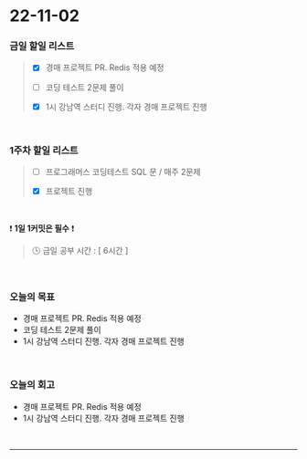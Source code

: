 # 22-11-02

### 금일 할일 리스트
> - [x]  경매 프로젝트 PR. Redis 적용 예정
>
> - [ ]  코딩 테스트 2문제 풀이 
>
> - [x]  1시 강남역 스터디 진행. 각자 경매 프로젝트 진행

<br/>

### 1주차 할일 리스트  

> - [ ]  프로그래머스 코딩테스트 SQL 문 / 매주 2문제  
>
> - [x]  프로젝트 진행

<br/>

❗ **1일 1커밋은 필수** ❗
> 🕒 금일 공부 시간 :  [ 6시간 ]
  
<br/>

### 오늘의 목표
- 경매 프로젝트 PR. Redis 적용 예정
- 코딩 테스트 2문제 풀이
- 1시 강남역 스터디 진행. 각자 경매 프로젝트 진행

<br>

### 오늘의 회고
- 경매 프로젝트 PR. Redis 적용 예정
- 1시 강남역 스터디 진행. 각자 경매 프로젝트 진행

<br/>

------------  